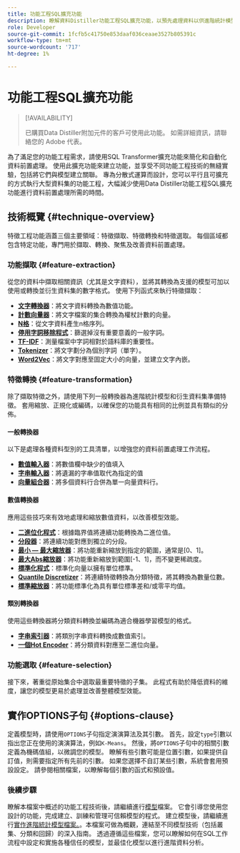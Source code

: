 ```yaml
---
title: 功能工程SQL擴充功能
description: 瞭解資料Distiller功能工程SQL擴充功能，以預先處理資料以供進階統計模型使用。 它涵蓋了可用的特徵擷取、轉換和選取技術。
role: Developer
source-git-commit: 1fcfb5c41750e853daaf036ceaae3527b805391c
workflow-type: tm+mt
source-wordcount: '717'
ht-degree: 1%

---
```


# 功能工程SQL擴充功能

>[!AVAILABILITY]
>
>已購買Data Distiller附加元件的客戶可使用此功能。 如需詳細資訊，請聯絡您的 Adobe 代表。

為了滿足您的功能工程需求，請使用SQL Transformer擴充功能來簡化和自動化資料前置處理。 使用此擴充功能來建立功能，並享受不同功能工程技術的無縫實驗，包括將它們與模型建立關聯。 專為分散式運算而設計，您可以平行且可擴充的方式執行大型資料集的功能工程，大幅減少使用Data Distiller功能工程SQL擴充功能進行資料前置處理所需的時間。

## 技術概覽 {#technique-overview}

特徵工程功能涵蓋三個主要領域：特徵擷取、特徵轉換和特徵選取。 每個區域都包含特定功能，專門用於擷取、轉換、聚焦及改善資料前置處理。

### 功能擷取 {#feature-extraction}

從您的資料中擷取相關資訊（尤其是文字資料），並將其轉換為支援的模型可加以使用或轉換並衍生資料集的數字格式。 使用下列函式來執行特徵擷取：

- **[文字轉換器](./feature-transformation.md#textual-transformations)**：將文字資料轉換為數值功能。
- **[計數向量器](./feature-transformation.md#countvectorizer)**：將文字檔案的集合轉換為權杖計數的向量。
- **[N格](./feature-transformation.md#ngram)**：從文字資料產生n格序列。
- **[停用字詞移除程式](./feature-transformation.md#stopwordsremover)**：篩選掉沒有重要意義的一般字詞。
- **[TF-IDF](./feature-transformation.md#tf-idf)**：測量檔案中字詞相對於語料庫的重要性。
- **[Tokenizer](./feature-transformation.md#tokenizer)**：將文字劃分為個別字詞（單字）。
- **[Word2Vec](./feature-transformation.md#word2vec)**：將文字對應至固定大小的向量，並建立文字內嵌。

### 特徵轉換 {#feature-transformation}

除了擷取特徵之外，請使用下列一般轉換器為進階統計模型和衍生資料集準備特徵。 套用縮放、正規化或編碼，以確保您的功能具有相同的比例並具有類似的分佈。

#### 一般轉換器

以下是處理各種資料型別的工具清單，以增強您的資料前置處理工作流程。

- **[數值輸入器](./feature-transformation.md#numeric-imputer)**：將數值欄中缺少的值填入
- **[字串輸入器](./feature-transformation.md#string-imputer)**：將遺漏的字串值取代為指定的值
- **[向量組合器](./feature-transformation.md#vector-assembler)**：將多個資料行合併為單一向量資料行。

#### 數值轉換器

應用這些技巧來有效地處理和縮放數值資料，以改善模型效能。

- **[二進位化程式](./feature-transformation.md#binarizer)**：根據臨界值將連續功能轉換為二進位值。
- **[分段器](./feature-transformation.md#bucketizer)**：將連續功能對應到獨立的分段。
- **[最小 — 最大縮放器](./feature-transformation.md#minmaxscaler)**：將功能重新縮放到指定的範圍，通常是[0、1]。
- **[最大Abs縮放器](./feature-transformation.md#maxabsscaler)**：將功能重新縮放到範圍[-1、1]，而不變更稀疏度。
- **[標準化程式](./feature-transformation.md#normalizer)**：標準化向量以擁有單位標準。
- **[Quantile Discretizer](./feature-transformation.md#quantilediscretizer)**：將連續特徵轉換為分類特徵，將其轉換為數量位數。
- **[標準縮放器](./feature-transformation.md#standardscaler)**：將功能標準化為具有單位標準差和/或零平均值。

#### 類別轉換器

使用這些轉換器將分類資料轉換並編碼為適合機器學習模型的格式。

- **[字串索引器](./feature-transformation.md#stringindexer)**：將類別字串資料轉換成數值索引。
- **[一個Hot Encoder](./feature-transformation.md#onehotencoder)**：將分類資料對應至二進位向量。

### 功能選取 {#feature-selection}

接下來，著重從原始集合中選取最重要特徵的子集。 此程式有助於降低資料的維度，讓您的模型更易於處理並改善整體模型效能。

<!-- Commented out as it 
## Supported machine learning algorithms {#supported-ml-algorithms}

Once you have preprocessed your data, use the feature engineering SQL extension to prepare your data for the following machine learning algorithms:

### Classification and regression {#classification-regression}

Use logical regression to predict categorical outcomes and linear regression to predict continuous values.

- **Logical Regression**: Use this for binary classification tasks.
- **Linear Regression**: Apply this algorithm for predicting continuous values.

### Clustering {#clustering}

Use a clustering algorithm to group data points into distinct clusters based on their similarities.

- **[`K-Means`](./feature-transformation.md#kmeans)**: Use `K-Means` for unsupervised learning tasks to partition data into a specified number of clusters, with each data point assigned to the cluster with the nearest mean. -->

## 實作OPTIONS子句 {#options-clause}

定義模型時，請使用`OPTIONS`子句指定演演算法及其引數。 首先，設定`type`引數以指出您正在使用的演演算法，例如`K-Means`。 然後，將`OPTIONS`子句中的相關引數定義為機碼值組，以微調您的模型。 瞭解有些引數可能是位置引數，如果提供自訂值，則需要指定所有先前的引數。 如果您選擇不自訂某些引數，系統會套用預設設定。 請參閱相關檔案，以瞭解每個引數的函式和預設值。

### 後續步驟

瞭解本檔案中概述的功能工程技術後，請繼續進行[模型](./models.md)檔案。 它會引導您使用您設計的功能，完成建立、訓練和管理可信賴模型的程式。 建立模型後，請繼續進行[實作進階統計模型檔案。](./implement-models/implement-models.md)。本檔案可做為概觀，連結至不同模型技術（包括叢集、分類和回歸）的深入指南。 透過遵循這些檔案，您可以瞭解如何在SQL工作流程中設定和實施各種信任的模型，並最佳化模型以進行進階資料分析。
